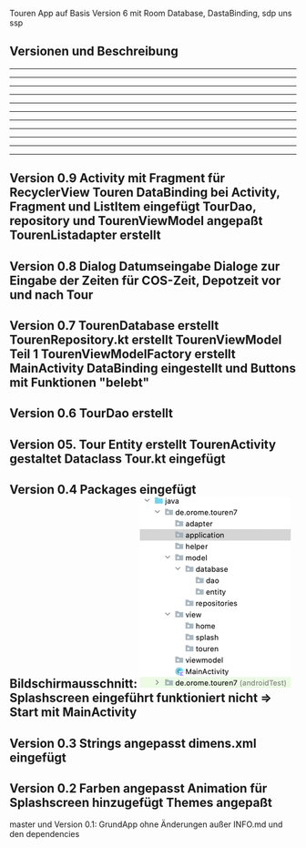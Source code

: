 Touren App auf Basis Version 6 mit Room Database, DastaBinding, sdp uns ssp

Versionen und Beschreibung
---------------------------------------------------------------------------------------

---------------------------------------------------------------------------------------

---------------------------------------------------------------------------------------

---------------------------------------------------------------------------------------

---------------------------------------------------------------------------------------

---------------------------------------------------------------------------------------

---------------------------------------------------------------------------------------

---------------------------------------------------------------------------------------

---------------------------------------------------------------------------------------

---------------------------------------------------------------------------------------

---------------------------------------------------------------------------------------

---------------------------------------------------------------------------------------
Version 0.9
    Activity mit Fragment für RecyclerView Touren
    DataBinding bei Activity, Fragment und ListItem eingefügt
    TourDao, repository und TourenViewModel angepaßt
    TourenListadapter erstellt
---------------------------------------------------------------------------------------
Version 0.8
    Dialog Datumseingabe
    Dialoge zur Eingabe der Zeiten für COS-Zeit, Depotzeit vor und nach Tour
---------------------------------------------------------------------------------------
Version 0.7
    TourenDatabase erstellt
    TourenRepository.kt erstellt
    TourenViewModel Teil 1
    TourenViewModelFactory erstellt
    MainActivity DataBinding eingestellt und Buttons mit Funktionen "belebt"
---------------------------------------------------------------------------------------
Version 0.6 
    TourDao erstellt
---------------------------------------------------------------------------------------
Version 05. Tour Entity erstellt
TourenActivity gestaltet
Dataclass Tour.kt eingefügt
---------------------------------------------------------------------------------------
Version 0.4
    Packages eingefügt
    Bildschirmausschnitt:
    ![img.png](img.png)
    Splashscreen eingeführt funktioniert nicht
    => Start mit MainActivity
---------------------------------------------------------------------------------------
Version 0.3
    Strings angepasst
    dimens.xml eingefügt
---------------------------------------------------------------------------------------
Version 0.2
    Farben angepasst
    Animation für Splashscreen hinzugefügt
    Themes angepaßt
---------------------------------------------------------------------------------------
master und Version 0.1:
    GrundApp ohne Änderungen außer 
    INFO.md und den dependencies